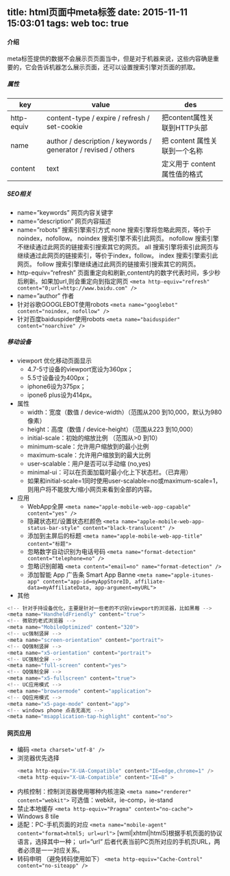 title: html页面中meta标签
date: 2015-11-11 15:03:01
tags: web
toc: true
---
#### 介绍
meta标签提供的数据不会展示页页面当中，但是对于机器来说，这些内容确是重要的，它会告诉机器怎么展示页面，还可以设置搜索引擎对页面的抓取。

##### 属性

key | value | des
---- | ------ | ----
http-equiv | content-type / expire / refresh / set-cookie |	把content属性关联到HTTP头部
name | author / description / keywords / generator / revised / others |	把 content 属性关联到一个名称
content | text	| 定义用于 content 属性值的格式

<!--more-->

##### SEO相关
* name=”keywords” 网页内容关键字
* name=”description” 网页内容描述
* name=”robots” 搜索引擎索引方式
	none 搜索引擎将忽略此网页，等价于noindex，nofollow。
	noindex 搜索引擎不索引此网页。
	nofollow 搜索引擎不继续通过此网页的链接索引搜索其它的网页。
	all 搜索引擎将索引此网页与继续通过此网页的链接索引，等价于index，follow。
	index 搜索引擎索引此网页。
	follow 搜索引擎继续通过此网页的链接索引搜索其它的网页。
* http-equiv=”refresh” 页面重定向和刷新,content内的数字代表时间，多少秒后刷新。如果加url,则会重定向到指定网页
	`<meta http-equiv="refresh" content="0;url=http://www.baidu.com" />`
* name=”author” 作者
* 针对谷歌GOOGLEBOT使用robots
	`<meta name="googlebot" content="noindex, nofollow" />`
* 针对百度baiduspider使用robots
	`<meta name="baiduspider" content="noarchive" />`

##### 移动设备
* viewport 优化移动页面显示
	*  4.7-5寸设备的viewport宽设为360px；
	*  5.5寸设备设为400px；
	*  iphone6设为375px；
	*  ipone6 plus设为414px。
* 属性
	* width：宽度（数值 / device-width）（范围从200 到10,000，默认为980 像素）
	* height：高度（数值 / device-height）（范围从223 到10,000）
	* initial-scale：初始的缩放比例 （范围从>0 到10）
	* minimum-scale：允许用户缩放到的最小比例
	* maximum-scale：允许用户缩放到的最大比例
	* user-scalable：用户是否可以手动缩 (no,yes)
	* minimal-ui：可以在页面加载时最小化上下状态栏。（已弃用）
	* 如果和initial-scale=1同时使用user-scalable=no或maximum-scale=1，则用户将不能放大/缩小网页来看到全部的内容。
* 应用
	* WebApp全屏
	`<meta name="apple-mobile-web-app-capable" content="yes" />`
	* 隐藏状态栏/设置状态栏颜色
	`<meta name="apple-mobile-web-app-status-bar-style" content="black-translucent" />`
	* 添加到主屏后的标题
	`<meta name="apple-mobile-web-app-title" content="标题">`
	* 忽略数字自动识别为电话号码
	`<meta name="format-detection" content="telephone=no" />`
	* 忽略识别邮箱
	`<meta content="email=no" name="format-detection" />`
	* 添加智能 App 广告条 Smart App Banne
	`<meta name="apple-itunes-app" content="app-id=myAppStoreID, affiliate-data=myAffiliateData, app-argument=myURL">`
* 其他
```javascript
<!-- 针对手持设备优化，主要是针对一些老的不识别viewport的浏览器，比如黑莓 -->
<meta name="HandheldFriendly" content="true">
<!-- 微软的老式浏览器 -->
<meta name="MobileOptimized" content="320">
<!-- uc强制竖屏 -->
<meta name="screen-orientation" content="portrait">
<!-- QQ强制竖屏 -->
<meta name="x5-orientation" content="portrait">
<!-- UC强制全屏 -->
<meta name="full-screen" content="yes">
<!-- QQ强制全屏 -->
<meta name="x5-fullscreen" content="true">
<!-- UC应用模式 -->
<meta name="browsermode" content="application">
<!-- QQ应用模式 -->
<meta name="x5-page-mode" content="app">
<!-- windows phone 点击无高光 -->
<meta name="msapplication-tap-highlight" content="no">
```

#### 网页应用
* 编码
	`<meta charset='utf-8' />`
* 浏览器优先选择
	```javascript
	<meta http-equiv="X-UA-Compatible" content="IE=edge,chrome=1" />
	<meta http-equiv="X-UA-Compatible" content="IE=8" >
	```
* 内核控制：控制浏览器使用哪种内核渲染
	`<meta name="renderer" content="webkit">`
	可选值：webkit，ie-comp，ie-stand
* 禁止本地缓存
	`<meta http-equiv="Pragma" content="no-cache">`
* Windows 8 tile
* 适配：PC-手机页面的对应
	`<meta name="mobile-agent" content="format=html5; url=url">`
	[wml|xhtml|html5]根据手机页面的协议语言，选择其中一种；
	url=”url” 后者代表当前PC页所对应的手机页URL，两者必须是一一对应关系。
* 转码申明 （避免转码使用如下）
	`<meta http-equiv="Cache-Control" content="no-siteapp" />`
